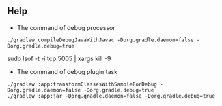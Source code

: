 ## Help

* The command of debug processor

```
./gradlew compileDebugJavaWithJavac -Dorg.gradle.daemon=false -Dorg.gradle.debug=true
```

sudo lsof -t -i tcp:5005 | xargs kill -9

* The command of debug plugin task

```
./gradlew :app:transformClassesWithSampleForDebug -Dorg.gradle.daemon=false -Dorg.gradle.debug=true
./gradlew :app:jar -Dorg.gradle.daemon=false -Dorg.gradle.debug=true
```
